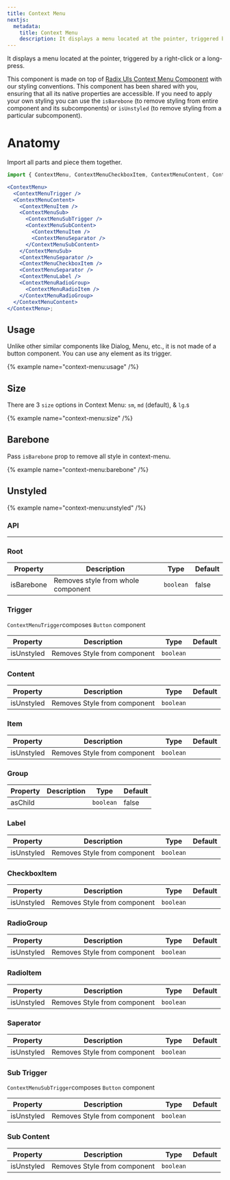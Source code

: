 ```yaml
---
title: Context Menu
nextjs:
  metadata:
    title: Context Menu
    description: It displays a menu located at the pointer, triggered by a right-click or a long-press.
---
```


It displays a menu located at the pointer, triggered by a right-click or a long-press.

This component is made on top of [Radix UIs Context Menu Component](https://www.radix-ui.com/primitives/docs/components/context-menu) with our styling conventions. This component has been shared with you, ensuring that all its native properties are accessible. If you need to apply your own styling you can use the `isBarebone` (to remove styling from entire component and its subcomponents) or `isUnstyled` (to remove styling from a particular subcomponent).

# Anatomy

Import all parts and piece them together.

```jsx
import { ContextMenu, ContextMenuCheckboxItem, ContextMenuContent, ContextMenuItem, ContextMenuLabel, ContextMenuRadioGroup, ContextMenuRadioItem, ContextMenuSeparator, ContextMenuSub, ContextMenuSubContent, ContextMenuSubTrigger, ContextMenuTrigger } from "@rafty/ui";

<ContextMenu>
  <ContextMenuTrigger />
  <ContextMenuContent>
    <ContextMenuItem />
    <ContextMenuSub>
      <ContextMenuSubTrigger />
      <ContextMenuSubContent>
        <ContextMenuItem />
        <ContextMenuSeparator />
      </ContextMenuSubContent>
    </ContextMenuSub>
    <ContextMenuSeparator />
    <ContextMenuCheckboxItem />
    <ContextMenuSeparator />
    <ContextMenuLabel />
    <ContextMenuRadioGroup>
      <ContextMenuRadioItem />
    </ContextMenuRadioGroup>
  </ContextMenuContent>
</ContextMenu>;
```

## Usage

Unlike other similar components like Dialog, Menu, etc., it is not made of a button component. You can use any element as its trigger.

{% example name="context-menu:usage" /%}

## Size

There are 3 `size` options in Context Menu: `sm`, `md` (default), & `lg`.s

{% example name="context-menu:size" /%}

## Barebone

Pass `isBarebone` prop to remove all style in context-menu.

{% example name="context-menu:barebone" /%}

## Unstyled

{% example name="context-menu:unstyled" /%}

### API

---

### Root

| Property   | Description                        | Type      | Default |
| ---------- | ---------------------------------- | --------- | ------- |
| isBarebone | Removes style from whole component | `boolean` | false   |

### Trigger

`ContextMenuTrigger`composes `Button` component

| Property   | Description                  | Type      | Default |
| ---------- | ---------------------------- | --------- | ------- |
| isUnstyled | Removes Style from component | `boolean` |         |

### Content

| Property   | Description                  | Type      | Default |
| ---------- | ---------------------------- | --------- | ------- |
| isUnstyled | Removes Style from component | `boolean` |         |

### Item

| Property   | Description                  | Type      | Default |
| ---------- | ---------------------------- | --------- | ------- |
| isUnstyled | Removes Style from component | `boolean` |         |

### Group

| Property | Description | Type      | Default |
| -------- | ----------- | --------- | ------- |
| asChild  |             | `boolean` | false   |

### Label

| Property   | Description                  | Type      | Default |
| ---------- | ---------------------------- | --------- | ------- |
| isUnstyled | Removes Style from component | `boolean` |         |

### CheckboxItem

| Property   | Description                  | Type      | Default |
| ---------- | ---------------------------- | --------- | ------- |
| isUnstyled | Removes Style from component | `boolean` |         |

### RadioGroup

| Property   | Description                  | Type      | Default |
| ---------- | ---------------------------- | --------- | ------- |
| isUnstyled | Removes Style from component | `boolean` |         |

### RadioItem

| Property   | Description                  | Type      | Default |
| ---------- | ---------------------------- | --------- | ------- |
| isUnstyled | Removes Style from component | `boolean` |         |

### Saperator

| Property   | Description                  | Type      | Default |
| ---------- | ---------------------------- | --------- | ------- |
| isUnstyled | Removes Style from component | `boolean` |         |

### Sub Trigger

`ContextMenuSubTrigger`composes `Button` component

| Property   | Description                  | Type      | Default |
| ---------- | ---------------------------- | --------- | ------- |
| isUnstyled | Removes Style from component | `boolean` |         |

### Sub Content

| Property   | Description                  | Type      | Default |
| ---------- | ---------------------------- | --------- | ------- |
| isUnstyled | Removes Style from component | `boolean` |         |
